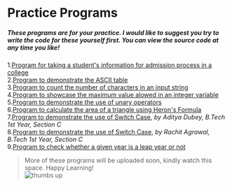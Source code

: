 # Practice Programs  
##### These programs are for your practice. I would like to suggest you try to write the code for these yourself first. You can view the source code at any time you like!  
1.[Program for taking a student's information for admission process in a college](https://github.com/dbc2201/clbcTasks/blob/master/practice/admission.c)  
2.[Program to demonstrate the ASCII table](https://github.com/dbc2201/clbcTasks/blob/master/practice/ascii.c)  
3.[Program to count the number of characters in an input string](https://github.com/dbc2201/clbcTasks/blob/master/practice/countchar.c)  
4.[Program to showcase the maximum value alowed in an integer variable](https://github.com/dbc2201/clbcTasks/blob/master/practice/intsize.c)  
5.[Program to demonstrate the use of unary operators](https://github.com/dbc2201/clbcTasks/blob/master/practice/unary.c)  
6.[Program to calculate the area of a triangle using Heron's Formula](https://github.com/dbc2201/clbcTasks/blob/master/practice/heron.c)  
7.[Program to demonstrate the use of Switch Case](https://github.com/dbc2201/clbcTasks/blob/master/practice/switchcase.c), _by Aditya Dubey, B.Tech 1st Year, Section C_  
8.[Program to demonstrate the use of Switch Case](https://github.com/dbc2201/clbcTasks/blob/master/practice/switchcase2.c), _by Rachit Agrawal, B.Tech 1st Year, Section C_  
9.[Program to check whether a given year is a leap year or not](https://github.com/dbc2201/clbcTasks/blob/master/practice/leapyear.c)  
>More of these programs will be uploaded soon, kindly watch this space. Happy Learning!  
![thumbs up](https://d1j8pt39hxlh3d.cloudfront.net/development/emojione/4.0/471/11451.svg?1525984252)  
